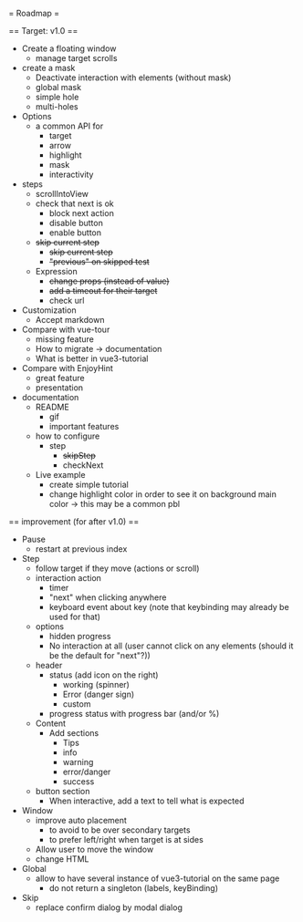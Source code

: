 = Roadmap =

== Target: v1.0 ==

* Create a floating window
    * manage target scrolls
* create a mask
    * Deactivate interaction with elements (without mask)
    * global mask
    * simple hole
    * multi-holes
* Options
    * a common API for
        * target
        * arrow
        * highlight
        * mask
        * interactivity
* steps
    * scrollIntoView
    * check that next is ok
        * block next action
        * disable button
        * enable button
    * ~~skip current step~~
        * ~~skip current step~~
        * ~~"previous" on skipped test~~
    * Expression
        * ~~change props (instead of value)~~
        * ~~add a timeout for their target~~
        * check url
* Customization
    * Accept markdown
* Compare with vue-tour
    * missing feature
    * How to migrate → documentation
    * What is better in vue3-tutorial
* Compare with EnjoyHint
    * great feature
    * presentation
* documentation
    * README
        * gif
        * important features
    * how to configure
        * step
            * ~~skipStep~~
            * checkNext
    * Live example
        * create simple tutorial
        * change highlight color in order to see it on background main color
            → this may be a common pbl

== improvement (for after v1.0) ==

* Pause
    * restart at previous index
* Step
    * follow target if they move (actions or scroll)
    * interaction action
        * timer
        * "next" when clicking anywhere
        * keyboard event about key (note that keybinding may already be used for that)
    * options
        * hidden progress
        * No interaction at all (user cannot click on any elements (should it be the default for "next"?))
    * header
        * status (add icon on the right)
            * working (spinner)
            * Error (danger sign)
            * custom
        * progress status with progress bar (and/or %)
    * Content
        * Add sections
            * Tips
            * info
            * warning
            * error/danger
            * success
    * button section
        * When interactive, add a text to tell what is expected
* Window
    * improve auto placement
        * to avoid to be over secondary targets
        * to prefer left/right when target is at sides
    * Allow user to move the window
    * change HTML
* Global
    * allow to have several instance of vue3-tutorial on the same page
        * do not return a singleton (labels, keyBinding)
* Skip
    * replace confirm dialog by modal dialog
